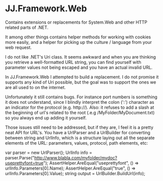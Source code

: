 ﻿JJ.Framework.Web
================

Contains extensions or replacements for System.Web and other HTTP related parts of .NET.

It among other things contains helper methods for working with cookies more easily, and a helper for picking up the culture / language from your web request.

I do not like .NET's Uri class. It seems awkward and when you are thinking you retrieve a well-formatted URL string, you can find yourself with parameter values not being escaped and you have an actual invalid URL.

In JJ.Framework.Web I attempted to build a replacement. I do not promise it supports any kind of Uri possible, but the goal was to support the ones we are all used to on the internet.

Unfortunately it still contains bugs. For instance port numbers is something it does not understand, since I blindly interpret the colon (':') character as an indicator for the protocol (e.g. http://). Also: it refuses to add a slash at the beginning of url's related to the root (.e.g /MyFolder/MyDocument.txt) so you always end up adding it yourself.

Those issues still need to be addressed, but if they are, I feel it is a pretty neat API for URL's.
You have a UrlParser and a UrlBuilder for converting between string and UrlInfo, which is a structure laying out all the separate elements of the URL: parameters, values, protocol, path elements, etc:

var parser = new UrlParser();
UrlInfo info = parser.Parse("http://www.blabla.com/myfolder/mydoc?useprettyfont=true");
AssertHelper.AreEqual("useprettyfont", () => urlInfo.Parameters[0].Name);
AssertHelper.AreEqual("true", () => urlInfo.Parameters[0].Value);
string output = UrlBuilder.BuildUrl(info);
